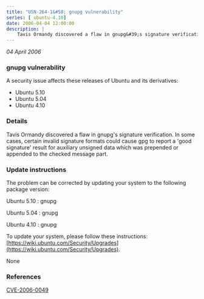 ```yaml
---
title: "USN-264-1&#58; gnupg vulnerability"
series: [ ubuntu-4.10]
date: 2006-04-04 12:00:00
description: |
    Tavis Ormandy discovered a flaw in gnupg&#39;s signature verification. In some cases, certain invalid signature formats could cause gpg to report a &#39;good signature&#39; result for auxiliary unsigned data which was prepended or appended to the checked message part.
--- 
```

 
 

*04 April 2006*

### gnupg vulnerability

A security issue affects these releases of Ubuntu and its derivatives:

* Ubuntu 5.10
* Ubuntu 5.04
* Ubuntu 4.10

### Details

Tavis Ormandy discovered a flaw in gnupg&#39;s signature verification. In some cases, certain invalid signature formats could cause gpg to report a &#39;good signature&#39; result for auxiliary unsigned data which was prepended or appended to the checked message part.

### Update instructions

The problem can be corrected by updating your system to the following package version:

Ubuntu 5.10
 : gnupg 

Ubuntu 5.04
 : gnupg 

Ubuntu 4.10
 : gnupg 

To update your system, please follow these instructions: [https://wiki.ubuntu.com/Security/Upgrades](https://wiki.ubuntu.com/Security/Upgrades).

None

### References

 
 [CVE-2006-0049](http://people.ubuntu.com/~ubuntu-security/cve/CVE-2006-0049)
 

